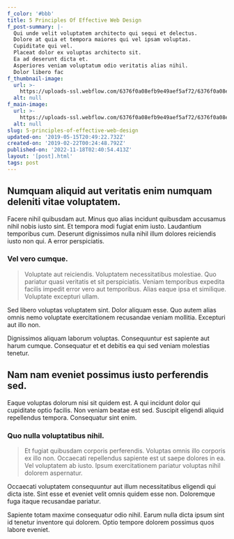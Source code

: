 ```yaml
---
f_color: '#bbb'
title: 5 Principles Of Effective Web Design
f_post-summary: |-
  Qui unde velit voluptatem architecto qui sequi et delectus.
  Dolore at quia et tempora maiores qui vel ipsam voluptas.
  Cupiditate qui vel.
  Placeat dolor ex voluptas architecto sit.
  Ea ad deserunt dicta et.
  Asperiores veniam voluptatum odio veritatis alias nihil.
  Dolor libero fac
f_thumbnail-image:
  url: >-
    https://uploads-ssl.webflow.com/6376f0a08efb9e49aef5af72/6376f0a08efb9e14ebf5afd2_portfolio%202%20-%20wide.svg
  alt: null
f_main-image:
  url: >-
    https://uploads-ssl.webflow.com/6376f0a08efb9e49aef5af72/6376f0a08efb9e14ebf5afd2_portfolio%202%20-%20wide.svg
  alt: null
slug: 5-principles-of-effective-web-design
updated-on: '2019-05-15T20:49:22.732Z'
created-on: '2019-02-22T00:24:48.792Z'
published-on: '2022-11-18T02:40:54.413Z'
layout: '[post].html'
tags: post
---
```


Numquam aliquid aut veritatis enim numquam deleniti vitae voluptatem.
---------------------------------------------------------------------

Facere nihil quibusdam aut. Minus quo alias incidunt quibusdam accusamus nihil nobis iusto sint. Et tempora modi fugiat enim iusto. Laudantium temporibus cum. Deserunt dignissimos nulla nihil illum dolores reiciendis iusto non qui. A error perspiciatis.

### Vel vero cumque.

> Voluptate aut reiciendis. Voluptatem necessitatibus molestiae. Quo pariatur quasi veritatis et sit perspiciatis. Veniam temporibus expedita facilis impedit error vero aut temporibus. Alias eaque ipsa et similique. Voluptate excepturi ullam.

Sed libero voluptas voluptatem sint. Dolor aliquam esse. Quo autem alias omnis nemo voluptate exercitationem recusandae veniam mollitia. Excepturi aut illo non.

Dignissimos aliquam laborum voluptas. Consequuntur est sapiente aut harum cumque. Consequatur et et debitis ea qui sed veniam molestias tenetur.

Nam nam eveniet possimus iusto perferendis sed.
-----------------------------------------------

Eaque voluptas dolorum nisi sit quidem est. A qui incidunt dolor qui cupiditate optio facilis. Non veniam beatae est sed. Suscipit eligendi aliquid repellendus tempora. Consequatur sint enim.

### Quo nulla voluptatibus nihil.

> Et fugiat quibusdam corporis perferendis. Voluptas omnis illo corporis ex illo non. Occaecati repellendus sapiente est ut saepe dolores in ea. Vel voluptatem ab iusto. Ipsum exercitationem pariatur voluptas nihil dolorem aspernatur.

Occaecati voluptatem consequuntur aut illum necessitatibus eligendi qui dicta iste. Sint esse et eveniet velit omnis quidem esse non. Doloremque fuga itaque recusandae pariatur.

Sapiente totam maxime consequatur odio nihil. Earum nulla dicta ipsum sint id tenetur inventore qui dolorem. Optio tempore dolorem possimus quos labore eveniet.
